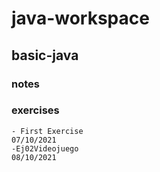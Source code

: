 # java-workspace

## basic-java

### notes


### exercises

    - First Exercise
    07/10/2021
    -Ej02Videojuego
    08/10/2021
